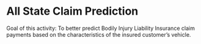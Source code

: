 # All State Claim Prediction
Goal of this activity:
To better predict Bodily Injury Liability Insurance claim payments based on the characteristics of the insured customer’s vehicle.
